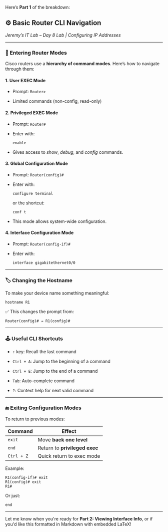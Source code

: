 Here’s **Part 1** of the breakdown:

## ⚙️ Basic Router CLI Navigation

_Jeremy’s IT Lab – Day 8 Lab | Configuring IP Addresses_

---

### 🧭 Entering Router Modes

Cisco routers use a **hierarchy of command modes**. Here’s how to navigate through them:

#### 1. **User EXEC Mode**

- Prompt: `Router>`
    
- Limited commands (non-config, read-only)
    

#### 2. **Privileged EXEC Mode**

- Prompt: `Router#`
    
- Enter with:
    
    ```
    enable
    ```
    
- Gives access to _show_, _debug_, and _config_ commands.
    

#### 3. **Global Configuration Mode**

- Prompt: `Router(config)#`
    
- Enter with:
    
    ```
    configure terminal
    ```
    
    or the shortcut:
    
    ```
    conf t
    ```
    
- This mode allows system-wide configuration.
    

#### 4. **Interface Configuration Mode**

- Prompt: `Router(config-if)#`
    
- Enter with:
    
    ```
    interface gigabitethernet0/0
    ```
    

---

### 🏷️ Changing the Hostname

To make your device name something meaningful:

```plaintext
hostname R1
```

✅ This changes the prompt from:

```
Router(config)# → R1(config)#
```

---

### 🕹️ Useful CLI Shortcuts

- `↑` key: Recall the last command
    
- `Ctrl + A`: Jump to the beginning of a command
    
- `Ctrl + E`: Jump to the end of a command
    
- `Tab`: Auto-complete command
    
- `?`: Context help for next valid command
    

---

### 🔚 Exiting Configuration Modes

To return to previous modes:

|Command|Effect|
|---|---|
|`exit`|Move **back one level**|
|`end`|Return to **privileged exec**|
|`Ctrl + Z`|Quick return to exec mode|

Example:

```plaintext
R1(config-if)# exit
R1(config)# exit
R1#
```

Or just:

```plaintext
end
```

---

Let me know when you're ready for **Part 2: Viewing Interface Info**, or if you'd like this formatted in Markdown with embedded LaTeX!